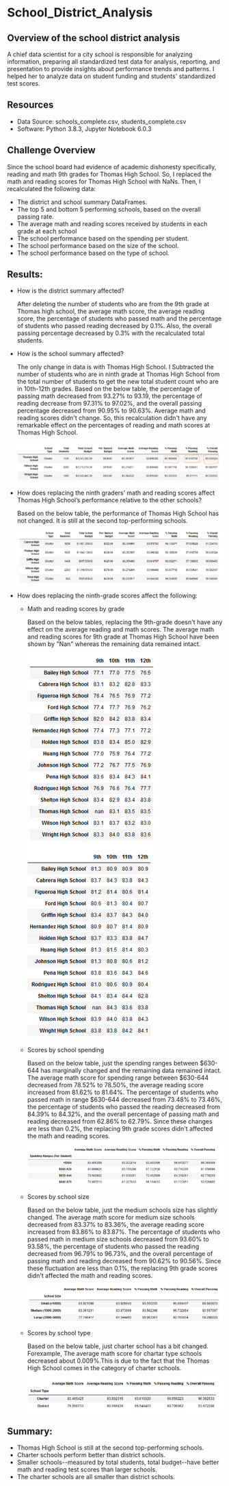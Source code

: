 # School_District_Analysis

## Overview of the school district analysis

A chief data scientist for a city school is responsible for analyzing information, preparing all standardized test data for analysis, reporting, and presentation to provide insights about performance trends and patterns. I helped her to analyze data on student funding and students' standardized test scores.

## Resources

 - Data Source: schools_complete.csv, students_complete.csv
 - Software: Python 3.8.3, Jupyter Notebook 6.0.3
 
 ## Challenge Overview
 
  Since the school board had evidence of academic dishonesty specifically, reading and math 9th grades for Thomas High School. So, I replaced the math and reading scores for       Thomas High School with NaNs. Then, I recalculated the following data:
    
   - The district and school summary DataFrames.
   - The top 5 and bottom 5 performing schools, based on the overall passing rate.
   - The average math and reading scores received by students in each grade at each school
   - The school performance based on the spending per student.
   - The school performance based on the size of the school.
   - The school performance based on the type of school.
      
## Results:
 - How is the district summary affected?
  
    After deleting the number of students who are from the 9th grade at Thomas high school, the average math score, the average reading score, the percentage of students who         passed math and the percentage of students who passed reading decreased by 0.1%. Also, the overall passing percentage decreased by 0.3% with the recalculated total students.
  
 - How is the school summary affected?
 
   The only change in data is with Thomas High School. I Subtracted the number of students who are in ninth grade at Thomas High School from the total number of students to        get the new total student count who are in 10th-12th grades. Based on the below table, the percentage of passing math decreased from 93.27% to 93.19, the percentage of          reading decrease from 97.31% to 97.02%, and the overall passing percentage decreased from 90.95% to 90.63%. Average math and reading scores didn't change. So, this              recalculation didn't have any remarkable effect on the percentages of reading and math scores at Thomas High School. 
   
   ![](https://github.com/Nazanin-hub/School_District_Analysis/blob/main/pic.2.png) 
   
 
 - How does replacing the ninth graders’ math and reading scores affect Thomas High School’s performance relative to the other schools?
 
    Based on the below table, the performance of Thomas High School has not changed. It is still at the second top-performing schools.
    
    ![](https://github.com/Nazanin-hub/School_District_Analysis/blob/main/performance.png)
   
 - How does replacing the ninth-grade scores affect the following:
 
    - Math and reading scores by grade
      
      Based on the below tables, replacing the 9th-grade doesn't have any effect on the average reading and math scores. The average math and reading scores for 9th grade at           Thomas High School have been shown by "Nan" whereas the remaining data remained intact.
     
      ![](https://github.com/Nazanin-hub/School_District_Analysis/blob/main/math-grade.png) 
      ![](https://github.com/Nazanin-hub/School_District_Analysis/blob/main/reading-grade.png)
     
    - Scores by school spending
    
      Based on the below table, just the spending ranges between $630-644 has marginally changed and the remaining data remained intact. The average math score for spending           range between $630-644 decreased from 78.52% to 78.50%, the average reading score increased from 81.62% to 81.64%. The percentage of students who passed math in range           $630-644 decreased from 73.48% to 73.46%, the percentage of students who passed the reading decreased from 84.39% to 84.32%, and the overall percentage of passing math and       reading decreased from 62.86% to 62.79%. Since these changes are less than 0.2%, the replacing 9th grade scores didn't affected the math and reading scores. 
      
      ![](https://github.com/Nazanin-hub/School_District_Analysis/blob/main/spending%20ranges-.png) 
      
    - Scores by school size
    
      Based on the below table, just the medium schools size has slightly changed. The average math score for medium size schools decreased from 83.37% to 83.36%, the average         reading score increased from 83.86% to 83.87%. The percentage of students who passed math in medium size schools decreased from 93.60% to 93.58%, the percentage of               students who passed the reading decreased from 96.79% to 96.73%, and the overall percentage of passing math and reading decreased from 90.62% to 90.56%. Since these             fluctuation are less than 0.1%, the replacing 9th grade scores didn't affected the math and reading scores.
      
      ![](https://github.com/Nazanin-hub/School_District_Analysis/blob/main/school%20size-.png)
      
    - Scores by school type
    
      Based on the below table, just charter school has a bit changed. Forexample, The average math score for chartar type schools decreased about 0.009%.This is due to the fact       that the Thomas High School comes in the category of charter schools.
      
      ![](https://github.com/Nazanin-hub/School_District_Analysis/blob/main/school%20type.png)
      
## Summary:

   - Thomas High School is still at the second top-performing schools.
   - Charter schools perform better than district schools.
   - Smaller schools--measured by total students, total budget--have better math and reading test scores than larger schools.
   - The charter schools are all smaller than district schools.
   
   


